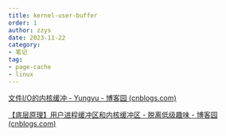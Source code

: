 ```yaml
---
title: kernel-user-buffer
order: 1
author: zzys
date: 2023-11-22
category:
- 笔记
tag:
- page-cache
- linux
---
```


[文件I/O的内核缓冲 - Yungyu - 博客园 (cnblogs.com)](https://www.cnblogs.com/yungyu16/p/13051582.html)

[【底层原理】用户进程缓冲区和内核缓冲区 - 脱离低级趣味 - 博客园 (cnblogs.com)](https://www.cnblogs.com/yc3110/p/10440613.html)

